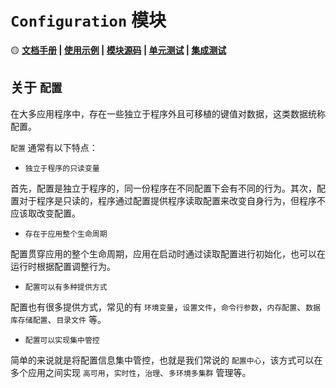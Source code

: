 # `Configuration` 模块

🟡 **[文档手册](https://gitee.com/dotnetchina/Furion/tree/experimental/handbook/Configuration) | [使用示例](https://gitee.com/dotnetchina/Furion/tree/experimental/samples/Furion.ConfigurationSamples) | [模块源码](https://gitee.com/dotnetchina/Furion/tree/experimental/framework/Furion/Configuration) | [单元测试](https://gitee.com/dotnetchina/Furion/tree/experimental/tests/Furion.UnitTests/ConfigurationTests) | [集成测试](https://gitee.com/dotnetchina/Furion/tree/experimental/tests/Furion.IntegrationTests/ConfigurationTests)**

## 关于 `配置`

在大多应用程序中，存在一些独立于程序外且可移植的键值对数据，这类数据统称配置。

`配置` 通常有以下特点：

- `独立于程序的只读变量`

首先，配置是独立于程序的，同一份程序在不同配置下会有不同的行为。其次，配置对于程序是只读的，程序通过配置提供程序读取配置来改变自身行为，但程序不应该取改变配置。

- `存在于应用整个生命周期`

配置贯穿应用的整个生命周期，应用在启动时通过读取配置进行初始化，也可以在运行时根据配置调整行为。

- `配置可以有多种提供方式`

配置也有很多提供方式，常见的有 `环境变量`，`设置文件`，`命令行参数`，`内存配置`、`数据库存储配置`、`目录文件` 等。

- `配置可以实现集中管控`

简单的来说就是将配置信息集中管控，也就是我们常说的 `配置中心`，该方式可以在多个应用之间实现 `高可用`，`实时性`，`治理`、`多环境多集群` 管理等。
